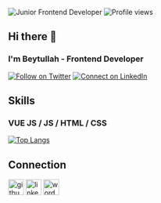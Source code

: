 ![Junior Frontend Developer](https://beytullahozturk.com.tr/wp-content/uploads/2020/10/ust-kisim-2.jpg)
![Profile views](https://gpvc.arturio.dev/ozturkbeytullah)  
## Hi there 👋
### I'm Beytullah - Frontend Developer
[![Follow on Twitter](https://img.shields.io/badge/--twitter?label=Twitter&logo=Twitter&style=social)](https://twitter.com/ozbeytullah1)
[![Connect on LinkedIn](https://img.shields.io/badge/--linkedin?label=LinkedIn&logo=LinkedIn&style=social)](https://www.linkedin.com/in/beytullahozturk)


## Skills
### VUE JS / JS / HTML / CSS

[![Top Langs](https://github-readme-stats.vercel.app/api/top-langs/?username=ozturkbeytullah)](https://github.com/anuraghazra/github-readme-stats)
## Connection



[<img src='https://www.flaticon.com/svg/vstatic/svg/733/733553.svg?token=exp=1613031312~hmac=a658b47866f30d41efb1a28ecf6c8273' alt='github' height='32'>](https://ozturkbeytullah.github.io/)
[<img src='https://www.flaticon.com/svg/vstatic/svg/174/174857.svg?token=exp=1613031085~hmac=4529968a8d62e98fd54ea84e4a9950e9' alt='linkedin' height='32'>](https://www.linkedin.com/in/beytullahozturk/)
[<img src='https://www.flaticon.com/svg/vstatic/svg/437/437985.svg?token=exp=1613031250~hmac=f0d71bfd31af4670ce6e71cf9190e3d7' alt='wordpress' height='32'>](https://beytullahozturk.com.tr/)  

